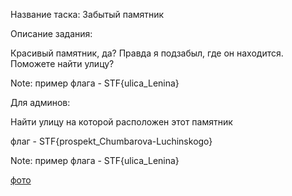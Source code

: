 Название таска: Забытый памятник

Описание задания:

Красивый памятник, да? Правда я подзабыл, где он находится. Поможете найти улицу?

Note: пример флага - STF{ulica_Lenina}

Для админов:

Найти улицу на которой расположен этот памятник

флаг - STF{prospekt_Chumbarova-Luchinskogo}

Note: пример флага - STF{ulica_Lenina}

[фото](./monument.png)
